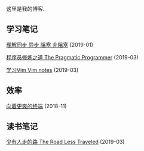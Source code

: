这里是我的博客. 



## 学习笔记

[理解同步 异步 阻塞 非阻塞](./2019/01/理解同步异步阻塞非阻塞.md) (2019-01)

[程序员修炼之道 The Pragmatic Programmer](./2019/03/the_pragmatic_programmer.md)  (2019-03)

[学习Vim Vim notes](./2019/03/Vim_notes.md) (2019-03)



## 效率

[向着更爽的终端](./2018/11/2018-11-4-向着更爽的终端.md) (2018-11)



## 读书笔记

[少有人走的路 The Road Less Traveled](./2019/03/少有人走的路.md) (2019-03)



